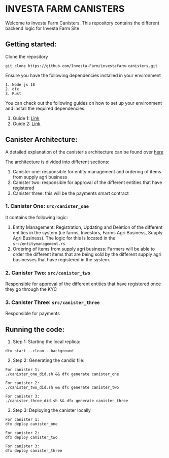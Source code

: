 # INVESTA FARM CANISTERS
Welcome to Investa Farm Canisters. This repository contains the different backend logic for Investa Farm Site 

## Getting started: 
Clone the repository
```
git clone https://github.com/Investa-Farm/investafarm-canisters.git
```

Ensure you have the following dependencies installed in your environment
```
1. Node js 18 
2. dfx 
3. Rust 
```

You can check out the following guides on how to set up your environment and install the required dependencies: 
1. Guide 1: [Link](https://internetcomputer.org/docs/current/developer-docs/getting-started/install/) 
2. Guide 2: [Link](https://docs.google.com/document/d/1OW3oT8F9pumYg3hmybrHFB8T0VpDwDgRVE5PfVkHFJI/edit?usp=sharing)

## Canister Architecture: 
A detailed explanation of the canister's architecture can be found over [here](https://docs.google.com/document/d/1EGoq2N2qiWPbeFbTOVr1LSLiaspwg4ROMYodqY8TkfU/edit?usp=sharing)

The architecture is divided into different sections: 

1. Canister one: responsible for entity management and ordering of items from supply agri business 
2. Canister two: responsible for approval of the different entities that have registered
3. Canister three: this will be the payments smart contract

### 1. Canister One: ``src/canister_one``
It contains the following logic:
1. Entity Management: Registration, Updating and Deletion of the different entities in the system (i.e farms, Investors, Farms Agri Business, Supply Agri Business). The logic for this is located in the ``src/entitymanagement.rs`` 
2. Ordering of items from supply agri business: Farmers will be able to order the different items that are being sold by the different supply agri businesses that have registered in the system. 

### 2. Canister Two: ``src/canister_two``
Responsible for approval of the different entities that have registered once they go through the KYC 

### 3. Canister Three: ``src/canister_three``
Responsible for payments 

## Running the code: 
1. Step 1: Starting the local replica: 
```
dfx start --clean --background
```

2. Step 2: Generating the candid file: 
```
For canister 1: 
./canister_one_did.sh && dfx generate canister_one

For canister 2:
./canister_two_did.sh && dfx generate canister_two

For canister 3:
./canister_three_did.sh && dfx generate canister_three
```

3. Step 3: Deploying the canister locally 
```
For canister 1: 
dfx deploy canister_one 

For canister 2: 
dfx deploy canister_two 

For canister 3: 
dfx deploy canister_three
```

